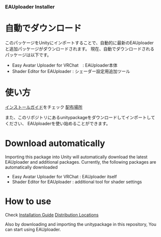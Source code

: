 ### EAUploader Installer

# 自動でダウンロード

このパッケージをUnityにインポートすることで、自動的に最新のEAUploaderと追加パッケージがダウンロードされます。
現在、自動でダウンロードされるパッケージは以下です。
- Easy Avatar Uploader for VRChat　: EAUploader本体
- Shader Editor for EAUploader : シェーダー設定用追加ツール

# 使い方
[インストールガイド](https://www.uslog.tech/introduction)をチェック
[配布場所](https://booth.pm/ja/items/5405372)

また、このリポジトリにあるunitypackageをダウンロードしてインポートしてください、
EAUploaderを使い始めることができます。


# Download automatically

Importing this package into Unity will automatically download the latest EAUploader and additional packages.
Currently, the following packages are automatically downloaded
- Easy Avatar Uploader for VRChat : EAUploader itself
- Shader Editor for EAUploader : additional tool for shader settings

# How to use
Check [Installation Guide](https://www.uslog.tech/introduction)
[Distribution Locations](https://booth.pm/ja/items/5405372)

Also by downloading and importing the unitypackage in this repository,
You can start using EAUploader.
